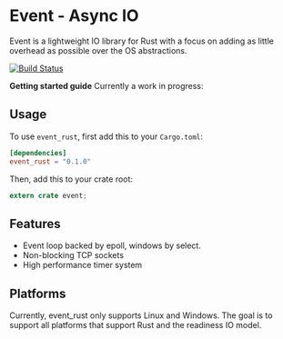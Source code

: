 # Event - Async IO

Event is a lightweight IO library for Rust with a focus on adding as
little overhead as possible over the OS abstractions.

[![Build Status](https://api.travis-ci.org/tickbh/event_rust.svg?branch=master)](https://travis-ci.org/tickbh/event_rust)

**Getting started guide**
Currently a work in progress:

## Usage

To use `event_rust`, first add this to your `Cargo.toml`:

```toml
[dependencies]
event_rust = "0.1.0"
```

Then, add this to your crate root:

```rust
extern crate event;
```

## Features

* Event loop backed by epoll, windows by select.
* Non-blocking TCP sockets
* High performance timer system

## Platforms

Currently, event_rust only supports Linux and Windows. The goal is to support
all platforms that support Rust and the readiness IO model.
